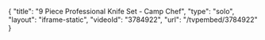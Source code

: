 {
    "title": "9 Piece Professional Knife Set - Camp Chef",
    "type": "solo",
    "layout": "iframe-static",
    "videoId": "3784922",
    "url": "\/tvpembed\/3784922"
}